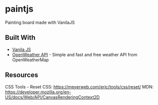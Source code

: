 # paintjs
Painting board made with VanilaJS

## Built With
* [Vanila JS](http://vanilla-js.com/) 
* [OpenWeather API](https://openweathermap.org/api) - Simple and fast and free weather API from OpenWeatherMap

## Resources
CSS Tools - Reset CSS: https://meyerweb.com/eric/tools/css/reset/
MDN: https://developer.mozilla.org/en-US/docs/Web/API/CanvasRenderingContext2D